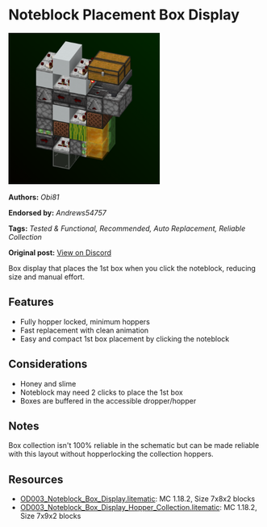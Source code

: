# Noteblock Placement Box Display
<img alt="powerfulboxdisplay.png" src="images/powerfulboxdisplay.png?raw=1" height="300px">

**Authors:** *Obi81*

**Endorsed by:** *Andrews54757*

**Tags:** *Tested & Functional, Recommended, Auto Replacement, Reliable Collection*

**Original post:** [View on Discord](https://discord.com/channels/1375556143186837695/1391808083189170357)

Box display that places the 1st box when you click the noteblock, reducing size and manual effort.
## Features
- Fully hopper locked, minimum hoppers
- Fast replacement with clean animation
- Easy and compact 1st box placement by clicking the noteblock
## Considerations
- Honey and slime
- Noteblock may need 2 clicks to place the 1st box
- Boxes are buffered in the accessible dropper/hopper
## Notes
Box collection isn't 100% reliable in the schematic but can be made reliable with this layout without hopperlocking the collection hoppers.

## Resources
- [OD003_Noteblock_Box_Display.litematic](attachments/OD003_Noteblock_Box_Display.litematic): MC 1.18.2, Size 7x8x2 blocks
- [OD003_Noteblock_Box_Display_Hopper_Collection.litematic](attachments/OD003_Noteblock_Box_Display_Hopper_Collection.litematic): MC 1.18.2, Size 7x9x2 blocks
